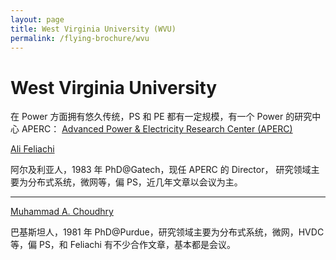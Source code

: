 ```yaml
---
layout: page
title: West Virginia University (WVU)
permalink: /flying-brochure/wvu
---
```

# West Virginia University
在 Power 方面拥有悠久传统，PS 和 PE 都有一定规模，有一个 Power 的研究中心 APERC：
[Advanced Power & Electricity Research Center (APERC)](https://aperc.wvu.edu/)

[Ali Feliachi](https://www.statler.wvu.edu/faculty-staff/faculty/ali-feliachi)

阿尔及利亚人，1983 年 PhD@Gatech，现任 APERC 的 Director，
研究领域主要为分布式系统，微网等，偏 PS，近几年文章以会议为主。


---

[Muhammad A. Choudhry](https://www.statler.wvu.edu/faculty-staff/faculty/muhammad-choudhry)

巴基斯坦人，1981 年 PhD@Purdue，研究领域主要为分布式系统，微网，HVDC 等，偏 PS，和 Feliachi 有不少合作文章，基本都是会议。
